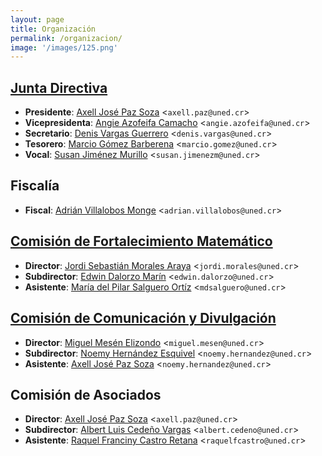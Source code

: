 ```yaml
---
layout: page
title: Organización
permalink: /organizacion/
image: '/images/125.png'
---
```



## [Junta Directiva](mailto:asoesem@uned.ac.cr)

* **Presidente**: [Axell José Paz Soza](mailto:axell.paz@uned.cr) <`axell.paz@uned.cr`>
* **Vicepresidenta**: [Angie Azofeifa Camacho](mailto:angie.azofeifa@uned.cr) <`angie.azofeifa@uned.cr`>
* **Secretario**: [Denis Vargas Guerrero](mailto:denis.vargas@uned.cr) <`denis.vargas@uned.cr`>
* **Tesorero**: [Marcio Gómez Barberena](mailto:marcio.gomez@uned.cr) <`marcio.gomez@uned.cr`>
* **Vocal**: [Susan Jiménez Murillo](mailto:susan.jimenezm@uned.cr) <`susan.jimenezm@uned.cr`>


## Fiscalía

* **Fiscal**: [Adrián Villalobos Monge](mailto:adrian.villalobos@uned.cr) <`adrian.villalobos@uned.cr`>

## [Comisión de Fortalecimiento Matemático](mailto:cofoma.asoesem@gmail.com)

* **Director**: [Jordi Sebastián Morales Araya](mailto:jordi.morales@uned.cr) <`jordi.morales@uned.cr`>
* **Subdirector**: [Edwin Dalorzo Marín](mailto:edwin.dalorzo@uned.cr) <`edwin.dalorzo@uned.cr`>
* **Asistente**: [María del Pilar Salguero Ortíz](mailto:mdsalguero@uned.cr) <`mdsalguero@uned.cr`>

## [Comisión de Comunicación y Divulgación](mailto:cocodi.asoesem@gmail.com)

* **Director**: [Miguel Mesén Elizondo](mailto:miguel.mesen@uned.cr) <`miguel.mesen@uned.cr`>
* **Subdirector**: [Noemy Hernández Esquivel](mailto:noemy.hernandez@uned.cr) <`noemy.hernandez@uned.cr`>
* **Asistente**: [Axell José Paz Soza](mailto:axell.paz@uned.cr) <`noemy.hernandez@uned.cr`>

## Comisión de Asociados

* **Director**: [Axell José Paz Soza](mailto:axell.paz@uned.cr) <`axell.paz@uned.cr`>
* **Subdirector**: [Albert Luis Cedeño Vargas](mailto:albert.cedeno@uned.cr) <`albert.cedeno@uned.cr`>
* **Asistente**: [Raquel Franciny Castro Retana](mailto:raquelfcastro@uned.cr) <`raquelfcastro@uned.cr`>
